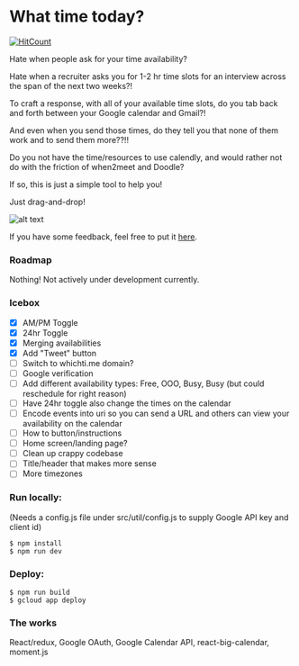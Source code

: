 # What time today?

[![HitCount](http://hits.dwyl.com/jonathancai11/what-time-today.svg)](http://hits.dwyl.com/jonathancai11/what-time-today)

Hate when people ask for your time availability?

Hate when a recruiter asks you for 1-2 hr time slots for an interview across the span of the next two weeks?!

To craft a response, with all of your available time slots, do you tab back and forth between your Google calendar and Gmail?!

And even when you send those times, do they tell you that none of them work and to send them more??!!

Do you not have the time/resources to use calendly, and would rather not do with the friction of when2meet and Doodle?

If so, this is just a simple tool to help you!

Just drag-and-drop!

![alt text](https://i.imgur.com/N4ANNsk.png)


If you have some feedback, feel free to put it [here](https://forms.gle/E83Y2mXJeLs9zLuJ7).

### Roadmap
Nothing! Not actively under development currently.

### Icebox
- [x] AM/PM Toggle
- [x] 24hr Toggle
- [x] Merging availabilities
- [x] Add "Tweet" button
- [ ] Switch to whichti.me domain?
- [ ] Google verification
- [ ] Add different availability types: Free, OOO, Busy, Busy (but could reschedule for right reason)
- [ ] Have 24hr toggle also change the times on the calendar
- [ ] Encode events into uri so you can send a URL and others can view your availability on the calendar
- [ ] How to button/instructions
- [ ] Home screen/landing page?
- [ ] Clean up crappy codebase
- [ ] Title/header that makes more sense
- [ ] More timezones

### Run locally:
(Needs a config.js file under src/util/config.js to supply Google API key and client id)
```
$ npm install
$ npm run dev
```

### Deploy:
```
$ npm run build
$ gcloud app deploy
```

### The works
React/redux, Google OAuth, Google Calendar API, react-big-calendar, moment.js
